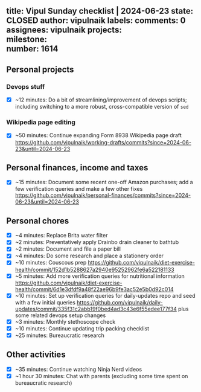 title:	Vipul Sunday checklist | 2024-06-23
state:	CLOSED
author:	vipulnaik
labels:	
comments:	0
assignees:	vipulnaik
projects:	
milestone:	
number:	1614
--
## Personal projects

### Devops stuff

- [x] ~12 minutes: Do a bit of streamlining/improvement of devops scripts; including switching to a more robust, cross-compatible version of `sed`

### Wikipedia page editing

- [x] ~50 minutes: Continue expanding Form 8938 Wikipedia page draft https://github.com/vipulnaik/working-drafts/commits?since=2024-06-23&until=2024-06-23
## Personal finances, income and taxes

- [x] ~15 minutes: Document some recent one-off Amazon purchases; add a few verification queries and make a few other fixes https://github.com/vipulnaik/personal-finances/commits?since=2024-06-23&until=2024-06-23

## Personal chores

- [x] ~4 minutes: Replace Brita water filter
- [x] ~2 minutes: Preventatively apply Drainbo drain cleaner to bathtub
- [x] ~2 minutes: Document and file a paper bill
- [x] ~4 minutes: Do some research and place a stationery order
- [x] ~10 minutes: Couscous prep https://github.com/vipulnaik/diet-exercise-health/commit/152d1b5288627a2940e95252962fe6a522181133
- [x] ~5 minutes: Add more verification queries for nutritional information https://github.com/vipulnaik/diet-exercise-health/commit/6d1e3dfdf9a48f22ae96b9fe3ac52e5b0d92c014
- [x] ~10 minutes: Set up verification queries for daily-updates repo and seed with a few initial queries https://github.com/vipulnaik/daily-updates/commit/335f31c2abb19f0bed4ad3c43e6f55edee177f34 plus some related devops setup changes
- [x] ~3 minutes: Monthly stethoscope check
- [x] ~10 minutes: Continue updating trip packing checklist
- [x] ~25 minutes: Bureaucratic research

## Other activities

- [x] ~35 minutes: Continue watching Ninja Nerd videos
- [x] ~1 hour 30 minutes: Chat with parents (excluding some time spent on bureaucratic research)
